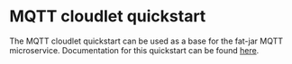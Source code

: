 # MQTT cloudlet quickstart


The MQTT cloudlet quickstart can be used as a base for the fat-jar MQTT microservice.
Documentation for this quickstart
can be found [here](https://rhiot.gitbooks.io/rhiotdocumentation/content/quickstarts/mqtt_cloudlet_quickstart.html).